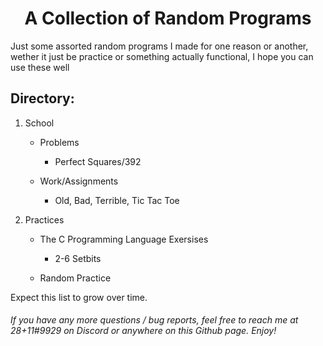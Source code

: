 <div align="center">
<h1>
A Collection of Random Programs
</h1>
</div>

Just some assorted random programs I made for one reason or another, wether it just be practice or something actually functional, I hope you can use these well

## Directory:

1. School
   - Problems
     - Perfect Squares/392
     
   - Work/Assignments
     - Old, Bad, Terrible, Tic Tac Toe
     
2. Practices
   - The C Programming Language Exersises
     - 2-6 Setbits
     
   - Random Practice
   
Expect this list to grow over time.

<h6>If you have any more questions / bug reports, feel free to reach me at 28+11#9929 on Discord or anywhere on this Github page. Enjoy!</h6>
